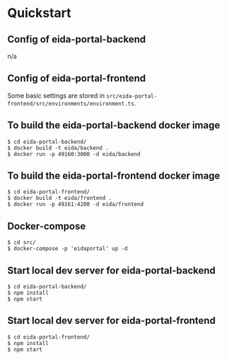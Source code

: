# Quickstart
## Config of eida-portal-backend
n/a
## Config of eida-portal-frontend
Some basic settings are stored in `src/eida-portal-frontend/src/environments/environment.ts`.
## To build the eida-portal-backend docker image
```
$ cd eida-portal-backend/
$ docker build -t eida/backend .
$ docker run -p 49160:3000 -d eida/backend
```
## To build the eida-portal-frontend docker image
```
$ cd eida-portal-frontend/
$ docker build -t eida/frontend .
$ docker run -p 49161:4200 -d eida/frontend
```
## Docker-compose
```
$ cd src/
$ docker-compose -p 'eidaportal' up -d
```
## Start local dev server for eida-portal-backend
```
$ cd eida-portal-backend/
$ npm install
$ npm start
```
## Start local dev server for eida-portal-frontend
```
$ cd eida-portal-frontend/
$ npm install
$ npm start
```